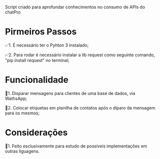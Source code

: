 Script criado para aprofundar conhecimentos no consumo de APIs do chatPro

# Pirmeiros Passos
✅1. É necessário ter o Pyhton 3 instalado;

✅2.  Para rodar é necessário instalar a lib request como seguinte comando, "pip install request" no terminal;

# Funcionalidade
🚀1. Disparar mensagens para clientes de uma base de dados, via WathsApp;

🚀2. Colocar etiquetas em planilha de contatos após o diparo da mensagem para os mesmos;

# Considerações
🎈1. Feito esclusivamente para estudo de possiveis implementações em outras liguagens.
